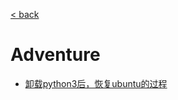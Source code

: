 [< back](https://github.com/zi-l/zi-l.github.io/tree/master/_posts/ubuntu)  
# Adventure
+ [卸载python3后，恢复ubuntu的过程](https://github.com/zi-l/zi-l.github.io/blob/master/_posts/ubuntu/adventure/2019-08-13-recover-ubuntu-after-python-being-uninstalled.md)
